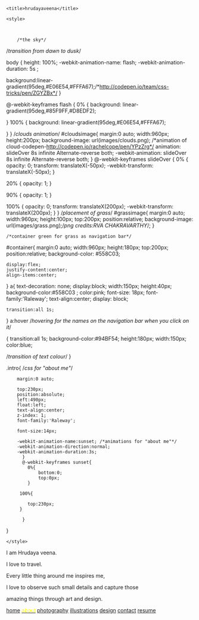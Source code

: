 
<!DOCTYPE html>
<html>
<head>

	<title>hrudayaveena</title>

<link href='https://fonts.googleapis.com/css?family=Raleway:400,500,600,700,800,900,300,200,100' rel='stylesheet' type='text/css'>

	<style>

	

		/*the sky*/

/*transition from dawn to dusk*/

body {
  height: 100%;
  -webkit-animation-name: flash;
  -webkit-animation-duration: 5s ;

  background:linear-gradient(95deg,#E06E54,#FFFA67);/*http://codepen.io/team/css-tricks/pen/ZGYZBx*/
}


  
  @-webkit-keyframes flash {
  0% {
    background: linear-gradient(95deg,#85F9FF,#D8EDF2);
 
  }
  100% {
    background: linear-gradient(95deg,#E06E54,#FFFA67);
    
  }
}
/*clouds animation*/
#cloudsimage{
		margin:0 auto;
		width:960px;
		height:200px;
		background-image: url(images/clouds.png);
		/*animation of cloud-codepen-http://codepen.io/rachelcope/pen/YPzZrg*/
			animation: slideOver 8s infinite Alternate-reverse both;
  -webkit-animation: slideOver 8s infinite Alternate-reverse both;
	}
	@-webkit-keyframes slideOver {
  0% {
    opacity: 0;
    transform: translateX(-50px);
    -webkit-transform: translateX(-50px);
  }

  20% {
    opacity: 1;
  }
  
  90% {
    opacity: 1;
  }
  
  100% {
    opacity: 0;
    transform: translateX(200px);
    -webkit-transform: translateX(200px);
  }
}
/*placement of grass*/
		#grassimage{
			margin:0 auto;
			width:960px;
			height:100px;
			top:200px;
			position:relative;
			background-image: url(images/grass.png);/*png credits:RVA CHAKRAVARTHY*/;
		}

	/*container green for grass as navigation bar*/		
		
#container{
	margin:0 auto;
	width:960px;
	height:180px;
	top:200px;
	position:relative;
	background-color: #558C03;

	display:flex;
	justify-content:center;
	align-items:center;

}
a{
	text-decoration: none;
	display:block;
	width:150px;
	height:40px;
	background-color:#558C03 ;
	color:pink;
	font-size: 18px;
	font-family:'Raleway';
	text-align:center;
	display: block;

	transition:all 1s;
	
}
	a:hover /*hovering for the names on the navigation bar when you click on it*/

{
	transition:all 1s;
	background-color:#94BF54;
	height:180px;
	width:150px;
	color:blue;

/*transition of text colour*/
}


	
.intro{ /*css for "about me"*/

		margin:0 auto;
		
		top:230px;
		position:absolute;
		left:490px;
		float:left;
		text-align:center;
		z-index: 1;
		font-family:'Raleway';
		
		font-size:14px;
		
		-webkit-animation-name:sunset; /*animations for "about me"*/
		-webkit-animation-direction:normal;
		-webkit-animation-duration:3s;
		  }
		  @-webkit-keyframes sunset{
		  	0%{
		  		bottom:0;
		  		top:0px;
		  	}
		  	
		 100%{
		 
		 	top:230px;
		 }

		  }
}

		

	</style>
</head>
<body>

<div id="cloudsimage"></div>
<div class="intro">
<p>I am Hrudaya veena.</p>
<p>I love to travel.</p>
<p>Every little thing around me inspires me,
<p>I love to observe such small details and capture those</p> 
<p>amazing things through art and design.</p>
</div>
<div id="grassimage"></div>
<div id="container">
     <a href="index.html">home</a>
	<a href="about.html"><span style="color:yellow;"> about</a>
	<a href="photography.html"> photography</a>
	<a href="illustrations.html">illustrations</a>
	<a href="design.html">design</a>
	<a href="contact.html">contact</a>
	<a href="resume.html">resume</a>
</div>

 
</body>
</html>

